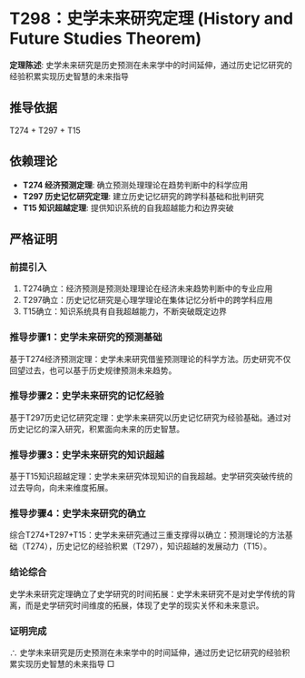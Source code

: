 # T298：史学未来研究定理 (History and Future Studies Theorem)

**定理陈述**: 史学未来研究是历史预测在未来学中的时间延伸，通过历史记忆研究的经验积累实现历史智慧的未来指导

## 推导依据
T274 + T297 + T15

## 依赖理论
- **T274 经济预测定理**: 确立预测处理理论在趋势判断中的科学应用
- **T297 历史记忆研究定理**: 建立历史记忆研究的跨学科基础和批判研究
- **T15 知识超越定理**: 提供知识系统的自我超越能力和边界突破

## 严格证明

### 前提引入
1. T274确立：经济预测是预测处理理论在经济未来趋势判断中的专业应用
2. T297确立：历史记忆研究是心理学理论在集体记忆分析中的跨学科应用
3. T15确立：知识系统具有自我超越能力，不断突破既定边界

### 推导步骤1：史学未来研究的预测基础
基于T274经济预测定理：史学未来研究借鉴预测理论的科学方法。历史研究不仅回望过去，也可以基于历史规律预测未来趋势。

### 推导步骤2：史学未来研究的记忆经验
基于T297历史记忆研究定理：史学未来研究以历史记忆研究为经验基础。通过对历史记忆的深入研究，积累面向未来的历史智慧。

### 推导步骤3：史学未来研究的知识超越
基于T15知识超越定理：史学未来研究体现知识的自我超越。史学研究突破传统的过去导向，向未来维度拓展。

### 推导步骤4：史学未来研究的确立
综合T274+T297+T15：史学未来研究通过三重支撑得以确立：预测理论的方法基础（T274），历史记忆的经验积累（T297），知识超越的发展动力（T15）。

### 结论综合
史学未来研究定理确立了史学研究的时间拓展：史学未来研究不是对史学传统的背离，而是史学研究时间维度的拓展，体现了史学的现实关怀和未来意识。

### 证明完成
∴ 史学未来研究是历史预测在未来学中的时间延伸，通过历史记忆研究的经验积累实现历史智慧的未来指导 □